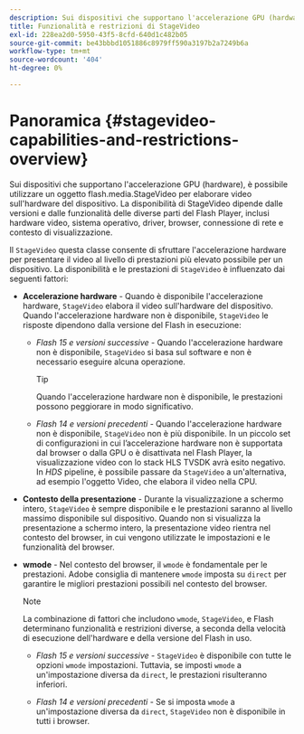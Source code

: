 ```yaml
---
description: Sui dispositivi che supportano l'accelerazione GPU (hardware), è possibile utilizzare un oggetto flash.media.StageVideo per elaborare video sull'hardware del dispositivo. La disponibilità di StageVideo dipende dalle versioni e dalle funzionalità delle diverse parti del Flash Player, inclusi hardware video, sistema operativo, driver, browser, connessione di rete e contesto di visualizzazione.
title: Funzionalità e restrizioni di StageVideo
exl-id: 228ea2d0-5950-43f5-8cfd-640d1c482b05
source-git-commit: be43bbbd1051886c8979ff590a3197b2a7249b6a
workflow-type: tm+mt
source-wordcount: '404'
ht-degree: 0%

---
```


# Panoramica {#stagevideo-capabilities-and-restrictions-overview}

Sui dispositivi che supportano l&#39;accelerazione GPU (hardware), è possibile utilizzare un oggetto flash.media.StageVideo per elaborare video sull&#39;hardware del dispositivo. La disponibilità di StageVideo dipende dalle versioni e dalle funzionalità delle diverse parti del Flash Player, inclusi hardware video, sistema operativo, driver, browser, connessione di rete e contesto di visualizzazione.

Il `StageVideo` questa classe consente di sfruttare l&#39;accelerazione hardware per presentare il video al livello di prestazioni più elevato possibile per un dispositivo. La disponibilità e le prestazioni di `StageVideo` è influenzato dai seguenti fattori:

* **Accelerazione hardware** - Quando è disponibile l&#39;accelerazione hardware, `StageVideo` elabora il video sull&#39;hardware del dispositivo. Quando l&#39;accelerazione hardware non è disponibile, `StageVideo` le risposte dipendono dalla versione del Flash in esecuzione:

   * *Flash 15 e versioni successive* - Quando l&#39;accelerazione hardware non è disponibile, `StageVideo` si basa sul software e non è necessario eseguire alcuna operazione.

      >[!TIP]
      >
      >Quando l&#39;accelerazione hardware non è disponibile, le prestazioni possono peggiorare in modo significativo.

   * *Flash 14 e versioni precedenti* - Quando l&#39;accelerazione hardware non è disponibile, `StageVideo` non è più disponibile. In un piccolo set di configurazioni in cui l’accelerazione hardware non è supportata dal browser o dalla GPU o è disattivata nel Flash Player, la visualizzazione video con lo stack HLS TVSDK avrà esito negativo. In *HDS* pipeline, è possibile passare da `StageVideo` a un&#39;alternativa, ad esempio l&#39;oggetto Video, che elabora il video nella CPU.

* **Contesto della presentazione** - Durante la visualizzazione a schermo intero, `StageVideo` è sempre disponibile e le prestazioni saranno al livello massimo disponibile sul dispositivo. Quando non si visualizza la presentazione a schermo intero, la presentazione video rientra nel contesto del browser, in cui vengono utilizzate le impostazioni e le funzionalità del browser.

* **wmode** - Nel contesto del browser, il `wmode` è fondamentale per le prestazioni. Adobe consiglia di mantenere `wmode` imposta su `direct` per garantire le migliori prestazioni possibili nel contesto del browser.

   >[!NOTE]
   >
   >La combinazione di fattori che includono `wmode`, `StageVideo`, e Flash determinano funzionalità e restrizioni diverse, a seconda della velocità di esecuzione dell&#39;hardware e della versione del Flash in uso.

   * *Flash 15 e versioni successive* - `StageVideo` è disponibile con tutte le opzioni `wmode` impostazioni. Tuttavia, se imposti `wmode` a un&#39;impostazione diversa da `direct`, le prestazioni risulteranno inferiori.

   * *Flash 14 e versioni precedenti* - Se si imposta `wmode` a un&#39;impostazione diversa da `direct`, `StageVideo` non è disponibile in tutti i browser.
